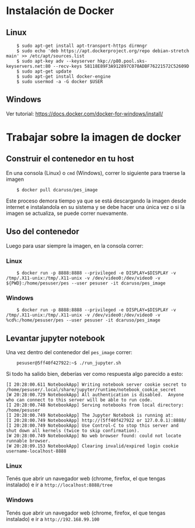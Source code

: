 # Instalación de Docker

## Linux

```
    $ sudo apt-get install apt-transport-https dirmngr
    $ sudo echo 'deb https://apt.dockerproject.org/repo debian-stretch main' >> /etc/apt/sources.list
    $ sudo apt-key adv --keyserver hkp://p80.pool.sks-keyservers.net:80 --recv-keys 58118E89F3A912897C070ADBF76221572C52609D
    $ sudo apt-get update
    $ sudo apt-get install docker-engine
    $ sudo usermod -a -G docker $USER
```

## Windows

Ver tutorial: https://docs.docker.com/docker-for-windows/install/

# Trabajar sobre la imagen de docker

## Construir el contenedor en tu host

En una consola (Linux) o `cmd` (Windows), correr lo siguiente para traerse la imagen

```
    $ docker pull dcaruso/pes_image
```

Este proceso demora tiempo ya que se está descargando la imagen desde internet e instalandola en su sistema y se debe hacer una única vez o si la imagen se actualiza, se puede correr nuevamente.

## Uso del contenedor

Luego para usar siempre la imagen, en la consola correr:

### Linux

```
    $ docker run -p 8888:8888 --privileged -e DISPLAY=$DISPLAY -v /tmp/.X11-unix:/tmp/.X11-unix -v /dev/video0:/dev/video0 -v ${PWD}:/home/pesuser/pes --user pesuser -it dcaruso/pes_image
```

### Windows

```
    $ docker run -p 8888:8888 --privileged -e DISPLAY=$DISPLAY -v /tmp/.X11-unix:/tmp/.X11-unix -v /dev/video0:/dev/video0 -v %cd%:/home/pesuser/pes --user pesuser -it dcaruso/pes_image
```

## Levantar jupyter notebook

Una vez dentro del contenedor del `pes_image` correr:

```
    pesuser@5ff40f427922:~$ ./run_jupyter.sh
```

Si todo ha salido bien, deberías ver como respuesta algo parecido a esto:

```
[I 20:28:00.611 NotebookApp] Writing notebook server cookie secret to /home/pesuser/.local/share/jupyter/runtime/notebook_cookie_secret
[W 20:28:00.729 NotebookApp] All authentication is disabled.  Anyone who can connect to this server will be able to run code.
[I 20:28:00.748 NotebookApp] Serving notebooks from local directory: /home/pesuser
[I 20:28:00.749 NotebookApp] The Jupyter Notebook is running at:
[I 20:28:00.749 NotebookApp] http://(5ff40f427922 or 127.0.0.1):8888/
[I 20:28:00.749 NotebookApp] Use Control-C to stop this server and shut down all kernels (twice to skip confirmation).
[W 20:28:00.749 NotebookApp] No web browser found: could not locate runnable browser.
[W 20:28:09.153 NotebookApp] Clearing invalid/expired login cookie username-localhost-8888

```

### Linux

Tenés que abrir un navegador web (chrome, firefox, el que tengas instalado) e ir a `http://localhost:8888/tree`

### Windows

Tenés que abrir un navegador web (chrome, firefox, el que tengas instalado) e ir a `http://192.168.99.100`